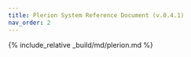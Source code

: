 ```yaml
---
title: Plerion System Reference Document (v.0.4.1)
nav_order: 2
---
```


{% include_relative _build/md/plerion.md %}